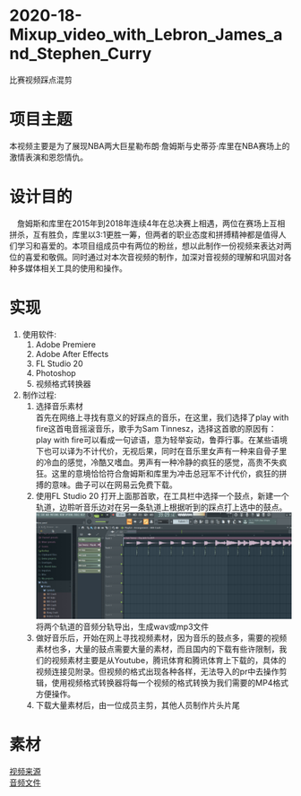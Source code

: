 # 2020-18-Mixup_video_with_Lebron_James_and_Stephen_Curry
比赛视频踩点混剪  
# 项目主题  
本视频主要是为了展现NBA两大巨星勒布朗·詹姆斯与史蒂芬·库里在NBA赛场上的激情表演和恩怨情仇。  
# 设计目的  
&emsp;詹姆斯和库里在2015年到2018年连续4年在总决赛上相遇，两位在赛场上互相拼杀，互有胜负，库里以3:1更胜一筹，但两者的职业态度和拼搏精神都是值得人们学习和喜爱的。本项目组成员中有两位的粉丝，想以此制作一份视频来表达对两位的喜爱和敬佩。同时通过对本次音视频的制作，加深对音视频的理解和巩固对各种多媒体相关工具的使用和操作。
# 实现  
1. 使用软件:<br>
    1. Adobe Premiere<br>
    2. Adobe After Effects<br>
    3. FL Studio 20<br>
    4. Photoshop<br>
    5. 视频格式转换器<br>
2. 制作过程:<br>
    1. 选择音乐素材<br>
    首先在网络上寻找有意义的好踩点的音乐，在这里，我们选择了play with fire这首电音摇滚音乐，歌手为Sam Tinnesz，选择这首歌的原因有：play with fire可以看成一句谚语，意为轻举妄动，鲁莽行事。在某些语境下也可以译为不计代价，无视后果，同时在音乐里女声有一种来自骨子里的冷血的感觉，冷酷又嗜血。男声有一种冷静的疯狂的感觉，高贵不失疯狂。这里的意境恰恰符合詹姆斯和库里为冲击总冠军不计代价，疯狂的拼搏的意味。曲子可以在网易云免费下载。
    2. 使用FL Studio 20 打开上面那首歌，在工具栏中选择一个鼓点，新建一个轨道，边聆听音乐边对在另一条轨道上根据听到的踩点打上选中的鼓点。<br>
    <img src="/README_image/1.png"></img>
    将两个轨道的音频分轨导出，生成wav或mp3文件
    3. 做好音乐后，开始在网上寻找视频素材，因为音乐的鼓点多，需要的视频素材也多，大量的鼓点需要大量的素材，而且国内的下载有些许限制，我们的视频素材主要是从Youtube，腾讯体育和腾讯体育上下载的，具体的视频连接见附录。但视频的格式出现各种各样，无法导入的pr中去操作剪辑，使用视频格式转换器将每一个视频的格式转换为我们需要的MP4格式方便操作。<br>
    4. 下载大量素材后，由一位成员主剪，其他人员制作片头片尾<br>

# 素材  
<a href="/素材/video/素材来源.md">视频来源</a>  
<a href="/素材/sounds">音频文件</a>

